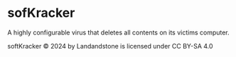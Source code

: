 # sofKracker
A highly configurable virus that deletes all contents on its victims computer.










 softKracker © 2024 by Landandstone is licensed under CC BY-SA 4.0 
